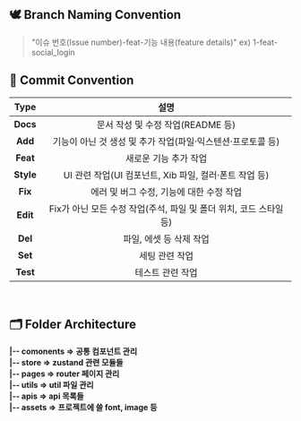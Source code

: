 ## 🕊️ Branch Naming Convention
> "이슈 번호(Issue number)-feat-기능 내용(feature details)" ex) 1-feat-social_login

## 📍 Commit Convention
|**Type**|설명|
|:--:|:--:|
|**Docs** |  문서 작성 및 수정 작업(README 등)  |
|**Add**  |  기능이 아닌 것 생성 및 추가 작업(파일·익스텐션·프로토콜 등)  |
|**Feat**  | 새로운 기능 추가 작업  |
|**Style** |  UI 관련 작업(UI 컴포넌트, Xib 파일, 컬러·폰트 작업 등)  |
|**Fix** |  에러 및 버그 수정, 기능에 대한 수정 작업  |
|**Edit** |  Fix가 아닌 모든 수정 작업(주석, 파일 및 폴더 위치, 코드 스타일 등)  |
|**Del**   | 파일, 에셋 등 삭제 작업  |
|**Set**   | 세팅 관련 작업  |
|**Test**  |  테스트 관련 작업  |

<br />

## 🗂 Folder Architecture
 **|-- comonents  => 공통 컴포넌트 관리 <br />
   |-- store => zustand 관련 모듈들 <br />
   |-- pages  => router 페이지 관리 <br />
   |-- utils => util 파일 관리 <br />
   |-- apis => api 목록들  <br />
   |-- assets => 프로젝트에 쓸 font, image 등 <br />**
